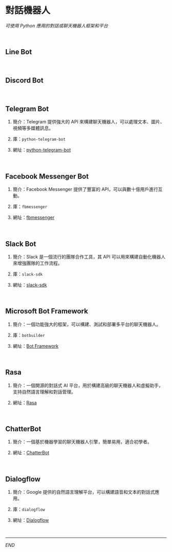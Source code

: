 # 對話機器人

_可使用 Python 應用的對話或聊天機器人框架和平台_

<br>

## Line Bot

<br>

## Discord Bot

<br>

## Telegram Bot

1. 簡介：Telegram 提供強大的 API 來構建聊天機器人，可以處理文本、圖片、視頻等多媒體訊息。

2. 庫：`python-telegram-bot`

3. 網址：[python-telegram-bot](https://python-telegram-bot.readthedocs.io/)

<br>

## Facebook Messenger Bot

1. 簡介：Facebook Messenger 提供了豐富的 API，可以與數十億用戶進行互動。

2. 庫：`fbmessenger`

3. 網址：[fbmessenger](https://github.com/davidchua/fbmessenger)

<br>

## Slack Bot

1. 簡介：Slack 是一個流行的團隊合作工具，其 API 可以用來構建自動化機器人來增強團隊的工作流程。

2. 庫：`slack-sdk`

3. 網址：[slack-sdk](https://slack.dev/python-slack-sdk/)

<br>

## Microsoft Bot Framework

1. 簡介：一個功能強大的框架，可以構建、測試和部署多平台的聊天機器人。

2. 庫：`botbuilder`

3. 網址：[Bot Framework](https://dev.botframework.com/)

<br>

## Rasa

1. 簡介：一個開源的對話式 AI 平台，用於構建高級的聊天機器人和虛擬助手，支持自然語言理解和對話管理。

2. 網址：[Rasa](https://rasa.com/)

<br>

## ChatterBot

1. 簡介：一個基於機器學習的聊天機器人引擎，簡單易用，適合初學者。

2. 網址：[ChatterBot](https://chatterbot.readthedocs.io/)

<br>

## Dialogflow

1. 簡介：Google 提供的自然語言理解平台，可以構建語音和文本的對話式應用。

2. 庫：`dialogflow`

3. 網址：[Dialogflow](https://cloud.google.com/dialogflow)

<br>

___

_END_